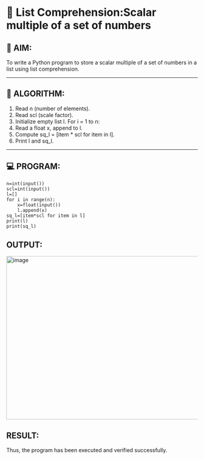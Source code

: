 # 🧮 List Comprehension:Scalar multiple of a set of numbers

## 🎯 AIM:
To write a Python program to store a scalar multiple of a set of numbers in a list using list comprehension.

---

## 🧠 ALGORITHM:

1. Read n (number of elements).
2. Read scl (scale factor).
3. Initialize empty list l. For i = 1 to n:
4. Read a float x, append to l.
5. Compute sq_l = [item * scl for item in l].
6. Print l and sq_l.


---

## 💻 PROGRAM:
~~~
n=int(input())
scl=int(input())
l=[]
for i in range(n):
    x=float(input())
    l.append(x)
sq_l=[item*scl for item in l]
print(l)
print(sq_l)
~~~

## OUTPUT:
<img width="941" height="429" alt="image" src="https://github.com/user-attachments/assets/38fff314-bb0f-4804-89e2-a6fc966ff5f7" />

## RESULT:
Thus, the program has been executed and verified successfully.

